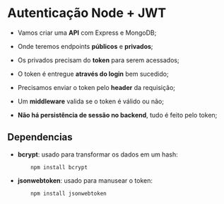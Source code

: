 # Autenticação Node + JWT

* Vamos criar uma **API** com Express e MongoDB;

* Onde teremos endpoints **públicos** e **privados**;

* Os privados precisam do **token** para serem acessados;

* O token é entregue **através do login** bem sucedido;

* Precisamos enviar o token pelo **header** da requisição;

* Um **middleware** valida se o token é válido ou não;

* **Não há persistência de sessão no backend**, tudo é feito pelo token;

## Dependencias

* **bcrypt**: usado para transformar os dados em um hash:

          npm install bcrypt

* **jsonwebtoken**: usado para manusear o token:
          
          npm install jsonwebtoken